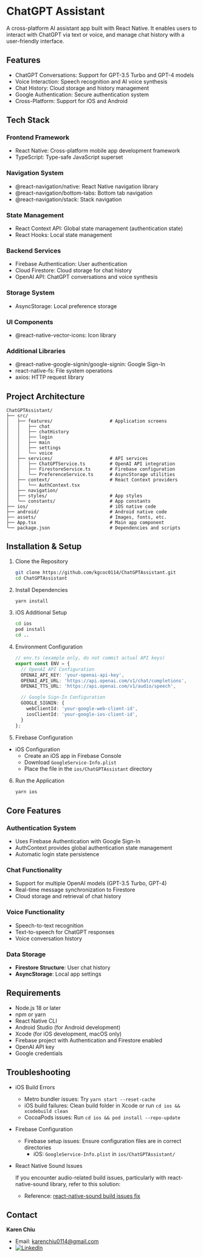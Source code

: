 # ChatGPT Assistant
A cross-platform AI assistant app built with React Native. It enables users to interact with ChatGPT via text or voice, and manage chat history with a user-friendly interface.

## Features
- ChatGPT Conversations: Support for GPT-3.5 Turbo and GPT-4 models
- Voice Interaction: Speech recognition and AI voice synthesis
- Chat History: Cloud storage and history management
- Google Authentication: Secure authentication system
- Cross-Platform: Support for iOS and Android

## Tech Stack
### Frontend Framework
- React Native: Cross-platform mobile app development framework
- TypeScript: Type-safe JavaScript superset

### Navigation System
- @react-navigation/native: React Native navigation library
- @react-navigation/bottom-tabs: Bottom tab navigation
- @react-navigation/stack: Stack navigation

### State Management
- React Context API: Global state management (authentication state)
- React Hooks: Local state management

### Backend Services
- Firebase Authentication: User authentication
- Cloud Firestore: Cloud storage for chat history
- OpenAI API: ChatGPT conversations and voice synthesis

### Storage System
- AsyncStorage: Local preference storage

### UI Components
- @react-native-vector-icons: Icon library

### Additional Libraries
- @react-native-google-signin/google-signin: Google Sign-In
- react-native-fs: File system operations
- axios: HTTP request library

## Project Architecture
```
ChatGPTAssistant/
├── src/
│   ├── features/                     # Application screens
│   │   ├── chat
│   │   ├── chatHistory
│   │   ├── login
│   │   ├── main
│   │   ├── settings
│   │   └── voice
│   ├── services/                     # API services
│   │   ├── ChatGPTService.ts         # OpenAI API integration
│   │   ├── FirestoreService.ts       # Firebase configuration
│   │   └── PreferenceService.ts      # AsyncStorage utilities
│   ├── context/                      # React Context providers
│   │   └── AuthContext.tsx
│   ├── navigation/
│   ├── styles/                       # App styles
│   └── constants/                    # App constants
├── ios/                              # iOS native code
├── android/                          # Android native code
├── assets/                           # Images, fonts, etc.
├── App.tsx                           # Main app component
└── package.json                      # Dependencies and scripts
```

## Installation & Setup

1. Clone the Repository
    ```bash
    git clone https://github.com/kgcoc0114/ChatGPTAssistant.git
    cd ChatGPTAssistant
    ```

2. Install Dependencies
    ```bash
    yarn install
    ```

3. iOS Additional Setup
    ```bash
    cd ios
    pod install
    cd ..
    ```

4. Environment Configuration
    ```typescript
    // env.ts (example only, do not commit actual API keys)
    export const ENV = {
      // OpenAI API Configuration
      OPENAI_API_KEY: 'your-openai-api-key',
      OPENAI_API_URL: 'https://api.openai.com/v1/chat/completions',
      OPENAI_TTS_URL: 'https://api.openai.com/v1/audio/speech',
    
      // Google Sign-In Configuration
      GOOGLE_SIGNIN: {
        webClientId: 'your-google-web-client-id',
        iosClientId: 'your-google-ios-client-id',
      }
    };
    ```

5. Firebase Configuration
- iOS Configuration
  - Create an iOS app in Firebase Console
  - Download `GoogleService-Info.plist`
  - Place the file in the `ios/ChatGPTAssistant` directory

6. Run the Application
    ```bash
    yarn ios
    ```

## Core Features
### Authentication System
- Uses Firebase Authentication with Google Sign-In
- AuthContext provides global authentication state management
- Automatic login state persistence

### Chat Functionality
- Support for multiple OpenAI models (GPT-3.5 Turbo, GPT-4)
- Real-time message synchronization to Firestore
- Cloud storage and retrieval of chat history

### Voice Functionality
- Speech-to-text recognition
- Text-to-speech for ChatGPT responses
- Voice conversation history

### Data Storage
- **Firestore Structure**: User chat history
- **AsyncStorage**: Local app settings

## Requirements
- Node.js 18 or later
- npm or yarn
- React Native CLI
- Android Studio (for Android development)
- Xcode (for iOS development, macOS only)
- Firebase project with Authentication and Firestore enabled
- OpenAI API key
- Google credentials

## Troubleshooting
- iOS Build Errors
  - Metro bundler issues: Try `yarn start --reset-cache`
  - iOS build failures: Clean build folder in Xcode or run `cd ios && xcodebuild clean`
  - CocoaPods issues: Run `cd ios && pod install --repo-update`
- Firebase Configuration
  - Firebase setup issues: Ensure configuration files are in correct directories
    - iOS: `GoogleService-Info.plist` in `ios/ChatGPTAssistant/`
- React Native Sound Issues

    If you encounter audio-related build issues, particularly with react-native-sound library, refer to this solution:
    - Reference: [react-native-sound build issues fix](https://github.com/zmxv/react-native-sound/issues/857)

## Contact
**Karen Chiu**
- Email: karenchiu0114@gmail.com
- [![LinkedIn](https://img.shields.io/badge/LinkedIn-KarenChiu-0077B5?style=for-the-badge&logo=linkedin&logoColor=white)](https://www.linkedin.com/in/karen-chiu-kcc/)
